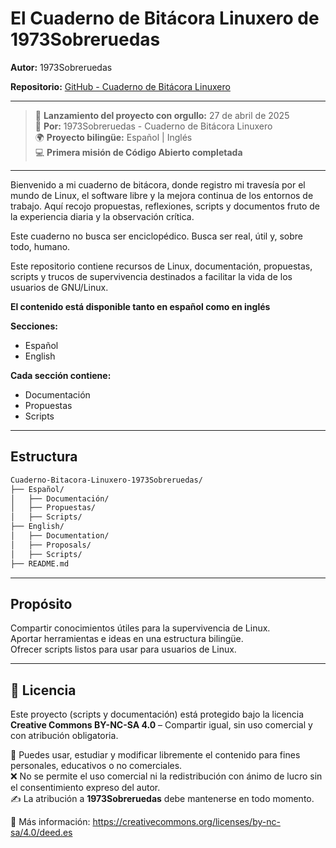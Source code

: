 # El Cuaderno de Bitácora Linuxero de 1973Sobreruedas

**Autor:** 1973Sobreruedas

**Repositorio:** [GitHub - Cuaderno de Bitácora Linuxero](https://github.com/1973Sobreruedas/Cuaderno-Bitacora-Linuxero-1973Sobreruedas)

---
> 🚀 **Lanzamiento del proyecto con orgullo:** 27 de abril de 2025  
> 🎩 **Por:** 1973Sobreruedas - Cuaderno de Bitácora Linuxero  
> 🌍 **Proyecto bilingüe:** Español | Inglés  
> 💻 **Primera misión de Código Abierto completada**
---

Bienvenido a mi cuaderno de bitácora, donde registro mi travesía por el mundo de Linux, el software libre y la mejora continua de los entornos de trabajo.
Aquí recojo propuestas, reflexiones, scripts y documentos fruto de la experiencia diaria y la observación crítica.

Este cuaderno no busca ser enciclopédico.
Busca ser real, útil y, sobre todo, humano.

Este repositorio contiene recursos de Linux, documentación, propuestas, scripts y trucos de supervivencia destinados a facilitar la vida de los usuarios de GNU/Linux.

**El contenido está disponible tanto en español como en inglés**

**Secciones:**  
- Español  
- English

**Cada sección contiene:**  
- Documentación  
- Propuestas  
- Scripts

---

## Estructura

```bash
Cuaderno-Bitacora-Linuxero-1973Sobreruedas/
├── Español/
│   ├── Documentación/
│   ├── Propuestas/
│   ├── Scripts/
├── English/
│   ├── Documentation/
│   ├── Proposals/
│   ├── Scripts/
├── README.md
```
---

## Propósito

Compartir conocimientos útiles para la supervivencia de Linux.  
Aportar herramientas e ideas en una estructura bilingüe.  
Ofrecer scripts listos para usar para usuarios de Linux.

---

## 📜 Licencia

Este proyecto (scripts y documentación) está protegido bajo la licencia **Creative Commons BY-NC-SA 4.0** – Compartir igual, sin uso comercial y con atribución obligatoria.

🧾 Puedes usar, estudiar y modificar libremente el contenido para fines personales, educativos o no comerciales.  
❌ No se permite el uso comercial ni la redistribución con ánimo de lucro sin el consentimiento expreso del autor.  
✍️ La atribución a **1973Sobreruedas** debe mantenerse en todo momento.

🔗 Más información: https://creativecommons.org/licenses/by-nc-sa/4.0/deed.es
